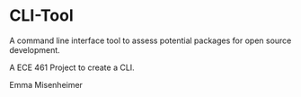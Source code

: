 # CLI-Tool
A command line interface tool to assess potential packages for open source development.

A ECE 461 Project to create a CLI.

Emma Misenheimer
